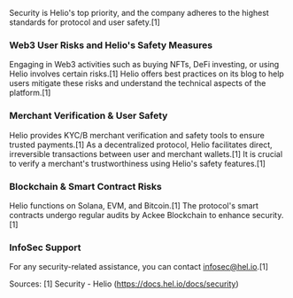 Security is Helio's top priority, and the company adheres to the highest standards for protocol and user safety.[1]

### Web3 User Risks and Helio's Safety Measures

Engaging in Web3 activities such as buying NFTs, DeFi investing, or using Helio involves certain risks.[1] Helio offers best practices on its blog to help users mitigate these risks and understand the technical aspects of the platform.[1]

### Merchant Verification & User Safety

Helio provides KYC/B merchant verification and safety tools to ensure trusted payments.[1] As a decentralized protocol, Helio facilitates direct, irreversible transactions between user and merchant wallets.[1] It is crucial to verify a merchant's trustworthiness using Helio's safety features.[1]

### Blockchain & Smart Contract Risks

Helio functions on Solana, EVM, and Bitcoin.[1] The protocol's smart contracts undergo regular audits by Ackee Blockchain to enhance security.[1]

### InfoSec Support

For any security-related assistance, you can contact infosec@hel.io.[1]

Sources:
[1] Security - Helio (https://docs.hel.io/docs/security)

